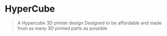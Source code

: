 # HyperCube

> A Hypercube 3D printer design
> Designed to be affordable and made from as many 3D printed parts as possible
